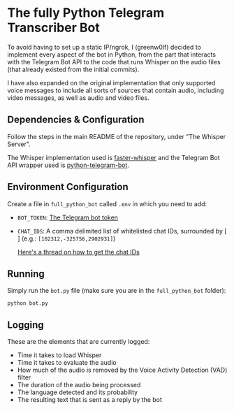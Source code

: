 # The fully Python Telegram Transcriber Bot
To avoid having to set up a static IP/ngrok, I (greenw0lf) decided to implement every aspect of the bot in Python, from the part that interacts with the Telegram Bot API to the code that runs Whisper on the audio files (that already existed from the initial commits).

I have also expanded on the original implementation that only supported voice messages to include all sorts of sources that contain audio, including video messages, as well as audio and video files.

## Dependencies & Configuration

Follow the steps in the main README of the repository, under "The Whisper Server".

The Whisper implementation used is [faster-whisper](https://github.com/SYSTRAN/faster-whisper) and the Telegram Bot API wrapper used is [python-telegram-bot](https://github.com/python-telegram-bot/python-telegram-bot).

## Environment Configuration

Create a file in `full_python_bot` called `.env` in which you need to add:

- `BOT_TOKEN`: [The Telegram bot token](https://core.telegram.org/bots#how-do-i-create-a-bot)
- `CHAT_IDS`: A comma delimited list of whitelisted chat IDs, surrounded by [ ] (e.g.: `[102312,-325756,2902931]`)

    [Here's a thread on how to get the chat IDs](https://stackoverflow.com/a/69302407/12756474)

## Running

Simply run the `bot.py` file (make sure you are in the `full_python_bot` folder):
```
python bot.py
```

## Logging

These are the elements that are currently logged:
- Time it takes to load Whisper
- Time it takes to evaluate the audio
- How much of the audio is removed by the Voice Activity Detection (VAD) filter
- The duration of the audio being processed
- The language detected and its probability
- The resulting text that is sent as a reply by the bot
